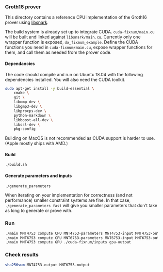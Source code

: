 ### Groth16 prover
This directory contains a reference CPU implementation of  the
Groth16 prover
using [libsnark](README-libsnark.md).

The build system is already set up to integrate CUDA. `cuda-fixnum/main.cu`
will be built and linked against `libsnark/main.cu`. Currently only one
wrapper function is exposed, `do_fixnum_example`. Define the CUDA functions you
need in `cuda-fixnum/main.cu`, expose wrapper functions for them, and call them
as needed from the prover code.

#### Dependancies

The code should compile and run on Ubuntu 18.04 with the following dependencies installed.
You will also need the CUDA toolkit.

``` bash
sudo apt-get install -y build-essential \
    cmake \
    git \
    libomp-dev \
    libgmp3-dev \
    libprocps-dev \
    python-markdown \
    libboost-all-dev \
    libssl-dev \
    pkg-config
```


Building on MacOS is not recommended as CUDA support is harder to use. (Apple mostly ships with AMD.)


#### Build
``` bash
./build.sh
```

#### Generate parameters and inputs
``` bash
./generate_parameters
```

When iterating on your implementation for correctness (and not performance)
smaller constraint systems are fine. In that case, `./generate_parameters fast`
will give you smaller parameters that don't take as long to generate or
prove with.

### Run
``` bash
./main MNT4753 compute CPU MNT4753-parameters MNT4753-input MNT4753-output
./main MNT6753 compute CPU MNT6753-parameters MNT6753-input MNT6753-output
./main MNT4753 compute GPU ./cuda-fixnum/inputs gpu-output
```

### Check results
``` bash
sha256sum MNT4753-output MNT6753-output
```
